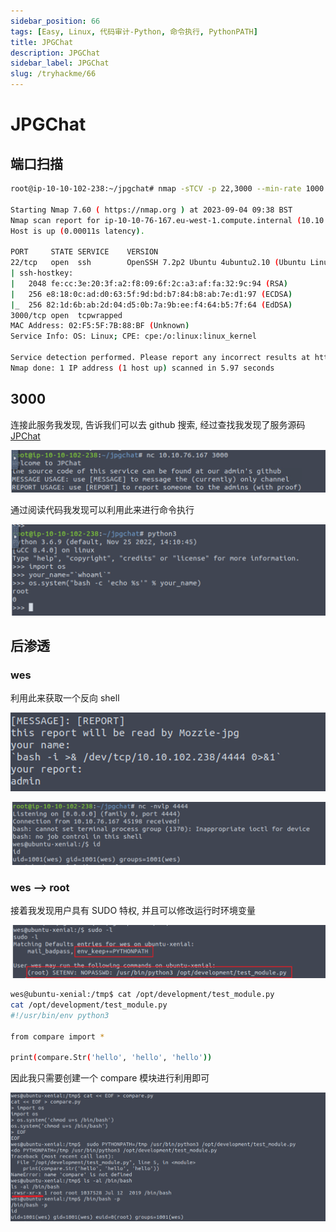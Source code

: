 ```yaml
---
sidebar_position: 66
tags: [Easy, Linux, 代码审计-Python, 命令执行, PythonPATH]
title: JPGChat
description: JPGChat
sidebar_label: JPGChat
slug: /tryhackme/66
---
```

# JPGChat
## 端口扫描
```bash
root@ip-10-10-102-238:~/jpgchat# nmap -sTCV -p 22,3000 --min-rate 1000 10.10.76.167

Starting Nmap 7.60 ( https://nmap.org ) at 2023-09-04 09:38 BST
Nmap scan report for ip-10-10-76-167.eu-west-1.compute.internal (10.10.76.167)
Host is up (0.00011s latency).

PORT     STATE SERVICE    VERSION
22/tcp   open  ssh        OpenSSH 7.2p2 Ubuntu 4ubuntu2.10 (Ubuntu Linux; protocol 2.0)
| ssh-hostkey: 
|   2048 fe:cc:3e:20:3f:a2:f8:09:6f:2c:a3:af:fa:32:9c:94 (RSA)
|   256 e8:18:0c:ad:d0:63:5f:9d:bd:b7:84:b8:ab:7e:d1:97 (ECDSA)
|_  256 82:1d:6b:ab:2d:04:d5:0b:7a:9b:ee:f4:64:b5:7f:64 (EdDSA)
3000/tcp open  tcpwrapped
MAC Address: 02:F5:5F:7B:88:BF (Unknown)
Service Info: OS: Linux; CPE: cpe:/o:linux:linux_kernel

Service detection performed. Please report any incorrect results at https://nmap.org/submit/ .
Nmap done: 1 IP address (1 host up) scanned in 5.97 seconds
```

## 3000
连接此服务我发现, 告诉我们可以去 github 搜索, 经过查找我发现了服务源码 [JPChat](https://github.com/Mozzie-jpg/JPChat/tree/main)

![20240703135248](https://raw.githubusercontent.com/Guardian-JTZ/Image/main/img/20240703135248.png)

通过阅读代码我发现可以利用此来进行命令执行

![20240703135309](https://raw.githubusercontent.com/Guardian-JTZ/Image/main/img/20240703135309.png)

## 后渗透
### wes
利用此来获取一个反向 shell

![20240703135326](https://raw.githubusercontent.com/Guardian-JTZ/Image/main/img/20240703135326.png)

![20240703135332](https://raw.githubusercontent.com/Guardian-JTZ/Image/main/img/20240703135332.png)

### wes —> root
接着我发现用户具有 SUDO 特权, 并且可以修改运行时环境变量

![20240703135347](https://raw.githubusercontent.com/Guardian-JTZ/Image/main/img/20240703135347.png)

```bash
wes@ubuntu-xenial:/tmp$ cat /opt/development/test_module.py
cat /opt/development/test_module.py
#!/usr/bin/env python3

from compare import *

print(compare.Str('hello', 'hello', 'hello'))
```

因此我只需要创建一个 compare  模块进行利用即可

![20240703135359](https://raw.githubusercontent.com/Guardian-JTZ/Image/main/img/20240703135359.png)